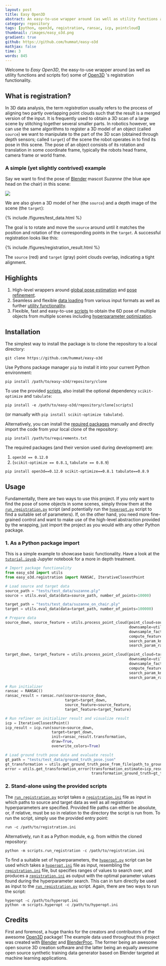 ```yaml
---
layout: post
title: Easy Open3D
abstract: An easy-to-use wrapper around (as well as utility functions and scripts for) some of Open3D's registration functionality.
category: repository
tags: [python, open3d, registration, ransac, icp, pointcloud]
thumbnail: /images/easy_o3d.png
gradient: true
github: https://github.com/hummat/easy-o3d
mathjax: false
time: 3
words: 845
---
```


Welcome to _Easy Open3D_, the easy-to-use wrapper around (as well as utility functions and scripts for) some of
[Open3D](http://www.open3d.org) 's registration functionality.

## What is registration?
In 3D data analysis, the term _registration_ usually refers to the process of aligning two partly overlapping point
clouds such that the result is a merged version of the input. It is frequently used to obtain a 3D scan of a large scene
by stitching together several smaller parts.
In robotics however, we can use the same algorithms to register a 3D model of an object (called `source`) we want to
manipulate to the part of the 3D scan (obtained through depth sensors; called `target`) of the scene the robot operates
in to find its pose in this scene. The pose of an object consists of its rotation and translation in some coordinate
frame, typically the robots head frame, camera frame or world frame.

### A simple (yet slightly contrived) example
Say we want to find the pose of [Blender](https://www.blender.org/) mascot _Suzanne_ (the blue ape head on the chair) in
this scene:

![](/images/easy-o3d.png)

We are also given a 3D model of her (the `source`) and a depth image of the scene (the `target`):

{% include /figures/test_data.html %}

The goal is to rotate and move the `source` around until it matches the position and rotation of the corresponding
points in the `target`. A successful registration looks like this:

{% include /figures/registration_result.html %}

The `source` (red) and `target` (gray) point clouds overlap, indicating a tight alignment.

## Highlights
1. High-level wrappers around
   [global pose estimation](https://github.com/hummat/easy-o3d/blob/71d68db0c564b95014d168c61e43666418b1571d/easy_o3d/registration.py#L288)
   and
   [pose refinement](https://github.com/hummat/easy-o3d/blob/71d68db0c564b95014d168c61e43666418b1571d/easy_o3d/registration.py#L60).
2. Seamless and flexible
   [data loading](https://github.com/hummat/easy-o3d/blob/71d68db0c564b95014d168c61e43666418b1571d/easy_o3d/utils.py#L111)
   from various input formats as well as further
   [utility functionality](https://github.com/hummat/easy-o3d/blob/master/easy_o3d/utils.py).
3. Flexible, fast and easy-to-use [scripts](https://github.com/hummat/easy-o3d/tree/master/scripts) to obtain the 6D
   pose of multiple objects from multiple scenes including
   [hyperparameter optimization](https://github.com/hummat/easy-o3d/blob/master/scripts/hyperopt.py).

## Installation
The simplest way to install the package is to clone the repository to a local directory:
```commandline
git clone https://github.com/hummat/easy-o3d
```
Use Pythons package manager `pip` to install it into your current Python environment:
```commandline
pip install /path/to/easy-o3d/repository/clone
```
To use the provided [scripts](https://github.com/hummat/easy-o3d/tree/master/scripts),
also install the optional dependency `scikit-optimize` and `tabulate`:
```commandline
pip install -e /path/to/easy-o3d/repository/clone[scripts]
```
(or manually with `pip install scikit-optimize tabulate`).

Alternatively, you can install the [required packages](https://github.com/hummat/easy-o3d/blob/master/requirements.txt)
manually and directly import the code from your local clone of the repository:
```commandline
pip install /path/to/requirements.txt
```
The required packages (and their version used during development) are:
1. `open3d == 0.12.0`
2. (`scikit-optimize == 0.8.1`, `tabulate == 0.8.9`)
```commandline
pip install open3d==0.12.0 scikit-optimize==0.8.1 tabulate==0.8.9
```

## Usage
Fundamentally, there are two ways to use this project. If you only want to find the pose of some objects in some scenes,
simply throw them at the
[`run_registration.py`](https://github.com/hummat/easy-o3d/tree/master/scripts/run_registration.py) script
(and potentially run the [`hyperopt.py`](https://github.com/hummat/easy-o3d/tree/master/scripts/hyperopt.py) script to
find a suitable set of parameters).
If, on the other hand, you need more fine-grained control and want to make use of the high-level abstraction provided by
the wrapping, just import the project as you would with any other Python package.

### 1. As a Python package import
This is a simple example to showcase basic functionality. Have a look at the
[`tutorial.ipynb`](https://github.com/hummat/easy-o3d/blob/master/tutorial.ipynb) Jupyter notebook for a more in depth
treatment.
```python
# Import package functionality
from easy_o3d import utils
from easy_o3d.registration import RANSAC, IterativeClosestPoint

# Load source and target data
source_path = "tests/test_data/suzanne.ply"
source = utils.eval_data(data=source_path, number_of_points=10000)

target_path = "tests/test_data/suzanne_on_chair.ply"
target = utils.eval_data(data=target_path, number_of_points=100000)

# Prepare data
source_down, source_feature = utils.process_point_cloud(point_cloud=source,
                                                        downsample=utils.DownsampleTypes.VOXEL,
                                                        downsample_factor=0.01,
                                                        compute_feature=True,
                                                        search_param_knn=100,
                                                        search_param_radius=0.05)

target_down, target_feature = utils.process_point_cloud(point_cloud=target,
                                                        downsample=utils.DownsampleTypes.VOXEL,
                                                        downsample_factor=0.01,
                                                        compute_feature=True,
                                                        search_param_knn=100,
                                                        search_param_radius=0.05)

# Run initializer
ransac = RANSAC()
ransac_result = ransac.run(source=source_down,
                           target=target_down,
                           source_feature=source_feature,
                           target_feature=target_feature)

# Run refiner on initializer result and visualize result
icp = IterativeClosestPoint()
icp_result = icp.run(source=source_down,
                     target=target_down,
                     init=ransac_result.transformation,
                     draw=True,
                     overwrite_colors=True)

# Load ground truth pose data and evaluate result
gt_path = "tests/test_data/ground_truth_pose.json"
gt_transformation = utils.get_ground_truth_pose_from_file(path_to_ground_truth_json=gt_path)
error = utils.get_transformation_error(transformation_estimate=icp_result.transformation,
                                       transformation_ground_truth=gt_transformation)
```

### 2. Stand-alone using the provided scripts
The [`run_registration.py`](https://github.com/hummat/easy-o3d/tree/master/scripts/run_registration.py) script takes
a [`registration.ini`](https://github.com/hummat/easy-o3d/tree/master/scripts/registration.ini) file as input in which
paths to source and target data as well as all registration hyperparameters are specified. Provided file paths can
either be absolute, or, if relative, must be so in relation to the directory the script is run from.
To run the script, simply use the provided entry point:
```commandline
run -c /path/to/registration.ini
```
Alternatively, run it as a Python module, e.g. from within the cloned repository:
```commandline
python -m scripts.run_registration -c /path/to/registration.ini
```

To find a suitable set of hyperparameters, the
[`hyperopt.py`](https://github.com/hummat/easy-o3d/tree/master/scripts/hyperopt.py) script can be used which takes a
[`hyperopt.ini`](https://github.com/hummat/easy-o3d/tree/master/scripts/hyperopt.ini) file as input, resembling the
[`registration.ini`](https://github.com/hummat/easy-o3d/tree/master/scripts/registration.ini) file, but specifies
ranges of values to search over, and produces a
[`registration.ini`](https://github.com/hummat/easy-o3d/tree/master/scripts/registration.ini) as output with the optimal
parameter values found during the hyperparameter search. This can in turn directly be used as input to the
[`run_registration.py`](https://github.com/hummat/easy-o3d/tree/master/scripts/run_registration.py) script. Again, there
are two ways to run the script:
```commandline
hyperopt -c /path/to/hyperopt.ini
python -m scripts.hyperopt -c /path/to/hyperopt.ini
```

## Credits
First and foremost, a huge thanks for the creators and contributors of the awesome [Open3D](http://www.open3d.org) package!
The example data used throughout this project was created with [Blender](https://www.blender.org/) and
[BlenderProc](https://github.com/DLR-RM/BlenderProc). The former being an awesome open source 3D creation software and
the latter being an equally awesome open source synthetic training data generator based on Blender targeted at machine
learning applications.
